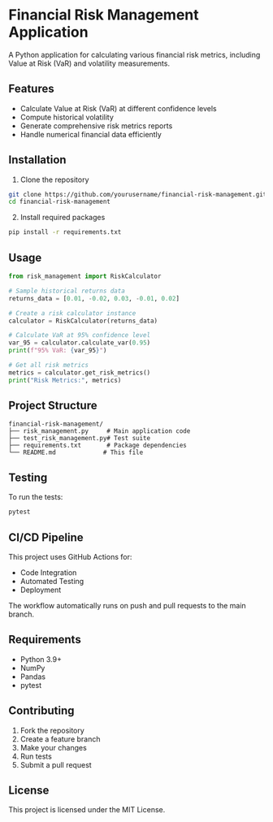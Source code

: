 # Financial Risk Management Application

A Python application for calculating various financial risk metrics, including Value at Risk (VaR) and volatility measurements.

## Features

* Calculate Value at Risk (VaR) at different confidence levels
* Compute historical volatility
* Generate comprehensive risk metrics reports
* Handle numerical financial data efficiently

## Installation

1. Clone the repository
```bash
git clone https://github.com/yourusername/financial-risk-management.git
cd financial-risk-management
```

2. Install required packages
```bash
pip install -r requirements.txt
```

## Usage

```python
from risk_management import RiskCalculator

# Sample historical returns data
returns_data = [0.01, -0.02, 0.03, -0.01, 0.02]

# Create a risk calculator instance
calculator = RiskCalculator(returns_data)

# Calculate VaR at 95% confidence level
var_95 = calculator.calculate_var(0.95)
print(f"95% VaR: {var_95}")

# Get all risk metrics
metrics = calculator.get_risk_metrics()
print("Risk Metrics:", metrics)
```

## Project Structure

```
financial-risk-management/
├── risk_management.py     # Main application code
├── test_risk_management.py# Test suite
├── requirements.txt       # Package dependencies
└── README.md             # This file
```

## Testing

To run the tests:
```bash
pytest
```

## CI/CD Pipeline

This project uses GitHub Actions for:
* Code Integration
* Automated Testing
* Deployment

The workflow automatically runs on push and pull requests to the main branch.

## Requirements

* Python 3.9+
* NumPy
* Pandas
* pytest

## Contributing

1. Fork the repository
2. Create a feature branch
3. Make your changes
4. Run tests
5. Submit a pull request

## License

This project is licensed under the MIT License.
